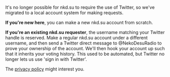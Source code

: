 It's no longer possible for nkd.su to require the use of Twitter, so we've
migrated to a local account system for making requests.

**If you're new here**, you can make a new nkd.su account from scratch.

**If you're an existing nkd.su requester**, the username matching your Twitter
handle is reserved. Make a regular nkd.su account under a different username,
and then send a Twitter direct message to @NekoDesuRadio to prove your
ownership of the account. We'll then hook your account up such that it inherits
your voting history. This used to be automated, but Twitter no longer lets us
use 'sign in with Twitter'.

The [privacy policy] might interest you.

[privacy policy]: https://nkd.su/info/privacy/

